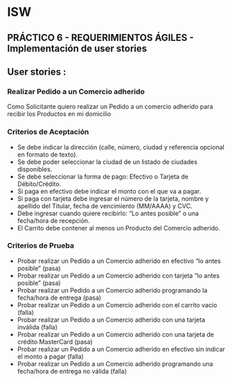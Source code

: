 # ISW
## PRÁCTICO 6 - REQUERIMIENTOS ÁGILES - Implementación de user stories 

## User stories :
### Realizar Pedido a un Comercio adherido
Como Solicitante quiero realizar un Pedido a un comercio adherido para recibir los Productos en mi domicilio
### Criterios de Aceptación
 - Se debe indicar la dirección (calle, número, ciudad y referencia opcional en formato de texto). 
 - Se debe poder seleccionar la ciudad de un listado de ciudades disponibles.
 - Se debe seleccionar la forma de pago: Efectivo o Tarjeta de Débito/Crédito.
 - Si paga en efectivo debe indicar el monto con el que va a pagar. 
 - Si paga con tarjeta debe ingresar el número de la tarjeta, nombre y apellido del Titular, fecha de vencimiento (MM/AAAA) y CVC.
 - Debe ingresar cuando quiere recibirlo: “Lo antes posible” o una fecha/hora de recepción.
 - El Carrito debe contener al menos un Producto del Comercio adherido.
### Criterios de Prueba
 - Probar realizar un Pedido a un Comercio adherido en efectivo “lo antes posible” (pasa)
 - Probar realizar un Pedido a un Comercio adherido con tarjeta “lo antes posible” (pasa)
 - Probar realizar un Pedido a un Comercio adherido programando la fecha/hora de entrega (pasa)
 - Probar realizar un Pedido a un Comercio adherido con el carrito vacío (falla)
 - Probar realizar un Pedido a un Comercio adherido con una tarjeta inválida (falla)
 - Probar realizar un Pedido a un Comercio adherido con una tarjeta de crédito MasterCard (pasa)
 - Probar realizar un Pedido a un Comercio adherido en efectivo sin indicar el monto a pagar (falla)
 - Probar realizar un Pedido a un Comercio adherido programando una fecha/hora de entrega no válida (falla)

